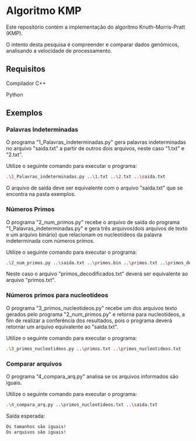 # Algoritmo KMP

Este repositório contém a implementação do algoritmo Knuth-Morris-Pratt (KMP).

O intento desta pesquisa é compreender e comparar dados genômicos, analisando a velocidade de processamento.

## Requisitos

Compilador C++

Python

## Exemplos

### Palavras Indeterminadas

O programa "1_Palavras_indeterminadas.py" gera palavras indeterminadas no arquivo "saida.txt" a partir de outros dois arquivos, neste caso "1.txt" e "2.txt". 

Utilize o seguinte comando para executar o programa:

```sh
.\1_Palavras_indeterminadas.py ..\1.txt ..\2.txt ..\saida.txt
```

O arquivo de saída deve ser equivalente com o arquivo "saida.txt" que se encontra na pasta exemplos.

### Números Primos

O programa "2_num_primos.py" recebe o arquivo de saída do programa "1_Palavras_indeterminadas.py" e gera três arquivos(dois arquivos de texto e um arquivo binário) que relacionam os nucleotídeos da palavra indeterminada com números primos.

Utilize o seguinte comando para executar o programa:

```sh
.\2_num_primos.py ..\saida.txt ..\primos.bin ..\primos.txt ..\primos_decodificados.txt
```
Neste caso o arquivo "primos_decodificados.txt" deverá ser equivalente ao arquivo "primos.txt".

### Números primos para nucleotídeos

O programa "3_primos_nucleotideos.py" recebe um dos arquivos texto gerados pelo programa "2_num_primos.py" e retorna para nucleotídeos, a fim de realizar a conferência dos resultados, pois o programa deverá retornar um arquivo equivalente ao "saida.txt".

Utilize o seguinte comando para executar o programa:

```sh
.\3_primos_nucleotideos.py ..\primos.txt ..\primos_nucleotideos.txt
```

### Comparar arquivos

O programa "4_compara_arq.py" analisa se os arquivos informados são iguais.

Utilize o seguinte comando para executar o programa:

```sh
.\4_compara_arq.py ..\primos_nucleotideos.txt ..\saida.txt
```

Saída esperada:

```sh
Os tamanhos são iguais!
Os arquivos são iguais!
```




